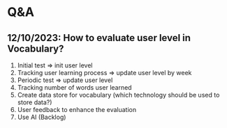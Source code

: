 # Q&A
## 12/10/2023: How to evaluate user level in Vocabulary?
1. Initial test => init user level
2. Tracking user learning process => update user level by week
3. Periodic test => update user level
4. Tracking number of words user learned
5. Create data store for vocabulary (which technology should be used to store data?)
6. User feedback to enhance the evaluation
7. Use AI (Backlog)